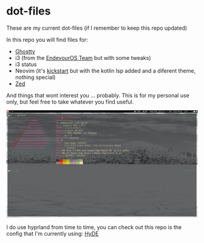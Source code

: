 # dot-files

These are my current dot-files (if I remember to keep this repo updated)

In this repo you will find files for:

- [Ghostty](https://github.com/ghostty-org/ghostty)
- i3 (from the [EndevourOS Team](https://github.com/endeavouros-team/endeavouros-i3wm-setup) but with some tweaks)
- i3 status
- Neovim (it's [kickstart](https://github.com/nvim-lua/kickstart.nvim) but with the kotlin lsp added and a diferent theme, nothing special)
- [Zed](https://github.com/zed-industries/zed)

And things that wont interest you ... probably. This is for my personal use only, but feel free to take whatever you find useful.

![](https://raw.githubusercontent.com/elpeque29/dot-files/refs/heads/main/Pictures/Wallpaper/screenshot.png)

I do use hyprland from time to time, you can check out this repo is the config that I'm currently using: [HyDE](https://github.com/HyDE-Project/HyDE)
